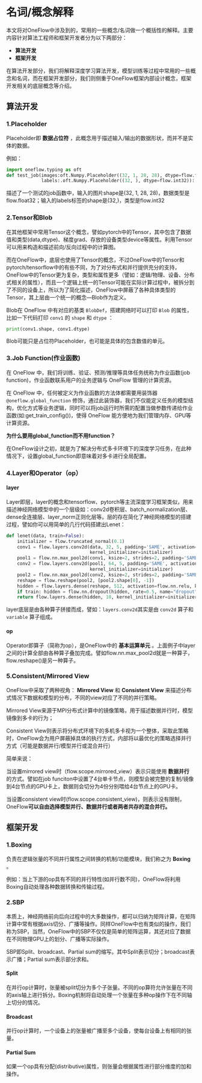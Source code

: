 # 名词/概念解释

本文将对OneFlow中涉及到的，常用的一些概念/名词做一个概括性的解释。主要内容针对算法工程师和框架开发者分为以下两部分：

-  **算法开发** 
-  **框架开发** 

在算法开发部分，我们将解释深度学习算法开发，模型训练等过程中常用的一些概念和名词，而在框架开发部分，我们则侧重于OneFlow框架内部设计概念，框架开发相关的底层概念等介绍。



## 算法开发

### 1.Placeholder

Placeholder即 **数据占位符** ，此概念用于描述输入/输出的数据形状，而并不是实体的数据。

例如：

```python
import oneflow.typing as oft
def test_job(images:oft.Numpy.Placeholder((32, 1, 28, 28), dtype=flow.float32),
             labels:.oft.Numpy.Placeholder((32, ), dtype=flow.int32)):
```

描述了一个测试的job函数中，输入的图片shape是(32, 1, 28, 28)，数据类型是flow.float32；输入的labels标签的shape是(32,)，类型是flow.int32



### 2.Tensor和Blob

在其他框架中常用Tensor这个概念，譬如pytorch中的Tensor，其中包含了数据值和类型(data,dtype)、梯度grad、存放的设备类型device等属性。利用Tensor可以用来构造和描述前向/反向过程中的计算图。

而在OneFlow中，底层也使用了Tensor的概念，不过OneFlow中的Tensor和pytorch/tensorflow中的有些不同，为了对分布式和并行提供充分的支持，OneFlow中的Tensor更为复杂，类型和属性更多（譬如：逻辑/物理、设备、分布式相关的属性），而且一个逻辑上统一的Tensor可能在实际计算过程中，被拆分到了不同的设备上，所以为了简化描述，OneFlow中屏蔽了各种具体类型的Tensor，其上层由一个统一的概念—Blob作为定义。



Blob在 OneFlow 中有对应的基类 `BlobDef`，搭建网络时可以打印 `Blob` 的属性，比如一下代码打印 `conv1` 的 `shape` 和 `dtype` ：

```python
print(conv1.shape, conv1.dtype)
```

Blob可能只是占位符Placeholder，也可能是具体的包含数值的单元。



### 3.Job Function(作业函数)

在 OneFlow 中，我们将训练、验证、预测/推理等具体任务统称为作业函数(job function)，作业函数联系用户的业务逻辑与 OneFlow 管理的计算资源。

在 OneFlow 中，任何被定义为作业函数的方法体都需要用装饰器 `@oneflow.global_function` 修饰，通过此装饰器，我们不仅能定义任务的模型结构，优化方式等业务逻辑，同时可以将job运行时所需的配置当做参数传递给作业函数(如:get_train_config())，使得 OneFlow 能方便地为我们管理内存、GPU等计算资源。



 **为什么要用global_function而不用function？** 

在OneFlow设计之初，就是为了解决分布式多卡环境下的深度学习任务，在此种情况下，设置global_function即意味着对多卡进行全局配置。



### 4.Layer和Operator（op）

#### layer

Layer即层，layer的概念和tensorflow、pytorch等主流深度学习框架类似，用来描述神经网络模型中的一个层级如：conv2d卷积层、batch_normalization层、dense全连接层、layer_norm正则化层等。层的存在简化了神经网络模型的搭建过程，譬如你可以用简单的几行代码搭建出Lenet：

```python
def lenet(data, train=False):
    initializer = flow.truncated_normal(0.1)
    conv1 = flow.layers.conv2d(data, 32, 5, padding='SAME', activation=flow.nn.relu, name='conv1',
                               kernel_initializer=initializer)
    pool1 = flow.nn.max_pool2d(conv1, ksize=2, strides=2, padding='SAME', name='pool1', data_format='NCHW')
    conv2 = flow.layers.conv2d(pool1, 64, 5, padding='SAME', activation=flow.nn.relu, name='conv2',
                               kernel_initializer=initializer)
    pool2 = flow.nn.max_pool2d(conv2, ksize=2, strides=2, padding='SAME', name='pool2', data_format='NCHW')
    reshape = flow.reshape(pool2, [pool2.shape[0], -1])
    hidden = flow.layers.dense(reshape, 512, activation=flow.nn.relu, kernel_initializer=initializer, name='dense1')
    if train: hidden = flow.nn.dropout(hidden, rate=0.5, name="dropout")
    return flow.layers.dense(hidden, 10, kernel_initializer=initializer, name='dense2')
```

layer底层是由各种算子拼接而成，譬如：`layers.conv2d`其实是由 `conv2d` 算子和 `variable` 算子组成。

#### op

Operator即算子（简称为op），是OneFlow中的 **基本运算单元** 。上面例子中layer之间的计算全部由各种算子叠加完成。譬如flow.nn.max_pool2d就是一种算子，flow.reshape()是另一种算子。



### 5.Consistent/Mirrored View

OneFlow中采取了两种视角： **Mirrored View** 和 **Consistent View** 来描述分布式情况下数据和模型的分布，不同的view对应了不同的并行策略。

Mirrored View来源于MPI分布式计算中的镜像策略，用于描述数据并行时，模型镜像到多卡的行为；

Consistent View则表示将分布式环境下的多机多卡视为一个整体，采取此策略时，OneFlow会为用户屏蔽掉具体的执行方式，内部将以最优化的策略选择并行方式（可能是数据并行/模型并行或混合并行）

简单来说：

当设置mirrored view时（flow.scope.mirrored_view）表示只能使用 **数据并行** 的方式。譬如在job funciton中设置了4台单卡节点，则模型会被完整的复制/镜像到4台节点的GPU卡上，数据则会切分为4份分别喂给4台节点上的GPU卡。

当设置consistent view时(flow.scope.consistent_view)，则表示没有限制，OneFlow**可以自由选择模型并行、数据并行或者两者共存的混合并行。**



## 框架开发

### 1.Boxing

负责在逻辑张量的不同并行属性之间转换的机制/功能模块，我们称之为 **Boxing** 。

例如：当上下游的op具有不同的并行特性(如并行数不同)，OneFlow将利用Boxing自动处理各种数据转换和传输过程。



### 2.SBP

本质上，神经网络前向后向过程中的大多数操作，都可以归纳为矩阵计算，在矩阵计算中常有根据axis切分、广播等操作。同样OneFlow中也有类似的操作，我们称为SBP，当然，OneFlow中的SBP不仅仅是简单的矩阵运算，其还对应了数据在不同物理GPU上的划分、广播等实际操作。

SBP即Split、broadcast、Partial sum的缩写。其中Split表示切分；broadcast表示广播；Partial sum表示部分求和。

#### Split

在并行op计算时，张量被split切分为多个子张量。不同的op算符允许张量在不同的axis轴上进行拆分。Boxing机制将自动处理一个张量在多种op操作下在不同轴上切分的情况。

#### Broadcast

并行op计算时，一个设备上的张量被广播至多个设备，使每台设备上有相同的张量。

#### Partial Sum

如果一个op具有分配(distributive)属性，则张量会根据属性进行部分维度的加和操作。

